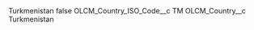 <?xml version="1.0" encoding="UTF-8"?>
<CustomMetadata xmlns="http://soap.sforce.com/2006/04/metadata" xmlns:xsi="http://www.w3.org/2001/XMLSchema-instance" xmlns:xsd="http://www.w3.org/2001/XMLSchema">
    <label>Turkmenistan</label>
    <protected>false</protected>
    <values>
        <field>OLCM_Country_ISO_Code__c</field>
        <value xsi:type="xsd:string">TM</value>
    </values>
    <values>
        <field>OLCM_Country__c</field>
        <value xsi:type="xsd:string">Turkmenistan</value>
    </values>
</CustomMetadata>
